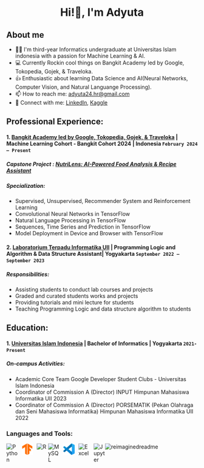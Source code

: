 
<h1 align="center">Hi!👋, I'm Adyuta</h1> 


## About me
- 👨‍🎓 I'm third-year Informatics undergraduate at Universitas Islam indonesia with a passion for Machine Learning & AI.
- 💻 Currently Rockin cool things on Bangkit Academy led by Google, Tokopedia, Gojek, & Traveloka.
- 👍 Enthusiastic about learning Data Science and AI(Neural Networks, Computer Vision, and Natural Languange Processing).
- 📫 How to reach me: adyuta24.hr@gmail.com
- 🤝 Connect with me: [LinkedIn](https://www.linkedin.com/in/adyutaindra/), [Kaggle](https://www.kaggle.com/adyutaindraadyatma)

## Professional Experience:

#### 1. [Bangkit Academy led by Google, Tokopedia, Gojek, & Traveloka](https://grow.google/intl/id_id/bangkit/?tab=machine-learning) | Machine Learning Cohort - Bangkit Cohort 2024 | Indonesia `February 2024 – Present`

   ##### Capstone Project : [NutriLens: AI-Powered Food Analysis & Recipe Assistant](https://github.com/NutriLensAI)
   ##### Specialization: 
   - Supervised, Unsupervised, Recommender System and Reinforcement Learning
   - Convolutional Neural Networks in TensorFlow 
   - Natural Language Processing in TensorFlow 
   - Sequences, Time Series and Prediction in TensorFlow
   - Model Deployment in Device and Browser with TensorFlow

#### 2. [Laboratorium Terpadu Informatika UII](https://www.linkedin.com/company/laboratorium-terpadu-informatika-uii/) | Programming Logic and Algorithm & Data Structure Assistant| Yogyakarta `September 2022 – September 2023`

   ##### Responsibilities: 
   - Assisting students to conduct lab courses and projects
   - Graded and curated students works and projects
   - Providing tutorials and mini lecture for students
   - Teaching Programming Logic and data structure algorithm to students 

## Education:

#### 1. [Universitas Islam Indonesia](https://www.uii.ac.id) | Bachelor of Informatics | Yogyakarta `2021-Present`

   ##### On-campus Activities:
   - Academic Core Team Google Developer Student Clubs - Universitas Islam Indonesia
   - Coordinator of Commission A (Director) INPUT Himpunan Mahasiswa Informatika UII 2023
   - Coordinator of Commission A (Director) PORSEMATIK (Pekan Olahraga dan Seni Mahasiswa Informatika) Himpunan Mahasiswa Informatika UII 2022

### Languages and Tools:
<img align="left" alt="Python" width="30px" src="https://upload.wikimedia.org/wikipedia/commons/thumb/c/c3/Python-logo-notext.svg/110px-Python-logo-notext.svg.png?20100317150552" style="padding-right:10px;" />
<img align="left" width="30px" src="https://github.com/devicons/devicon/blob/master/icons/tensorflow/tensorflow-original.svg" alt="Tensorflow" style="padding-right:10px;"/>
<img align="left" alt="R" width="30px" src="https://www.r-project.org/Rlogo.png" style="padding-right:0px;" />
<img align="left" alt="MySQL" width="30px" src="https://cdn.jsdelivr.net/gh/devicons/devicon/icons/mysql/mysql-original.svg" style="padding-right:10px;" />
<img align="left" alt="VsCode" width="30px" src="https://github.com/devicons/devicon/blob/master/icons/vscode/vscode-original.svg" style="padding-right:10px;" />
<img align="left" alt="Excel" width="30px" src="https://is2-ssl.mzstatic.com/image/thumb/Purple126/v4/a8/fd/5a/a8fd5a84-c6f1-355f-3b9f-6e86598efaa3/XCEL.png/1200x630bb.png" style="padding-right:10px;" />
<img align="left" alt="Jupyter" width="30px" src="https://encrypted-tbn0.gstatic.com/images?q=tbn:ANd9GcShGBC3NULr8hnz4zAVW7wBcRHBlZ45lpsjZsTNSwE4qKJqlZ0En2SQHFDZcrcLmmBM2IY&usqp=CAU" style="padding-right:0px;" />

<img src="https://myreadme.vercel.app/api/embed/adyutaa?panels=userstatistics,toprepositories,toplanguages,commitgraph" alt="reimaginedreadme" />





